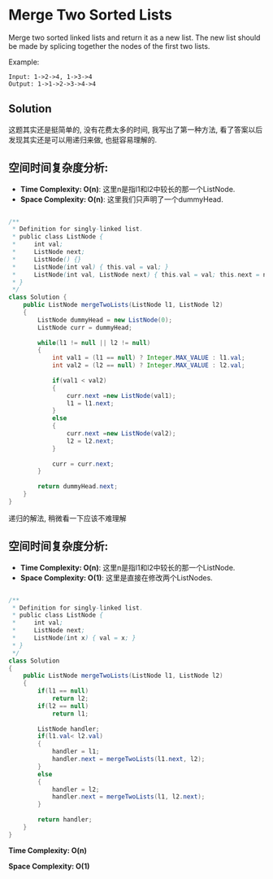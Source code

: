 # Merge Two Sorted Lists

Merge two sorted linked lists and return it as a new list. The new list should be made by splicing together the nodes of the first two lists.

Example:

```
Input: 1->2->4, 1->3->4
Output: 1->1->2->3->4->4
```

##  Solution

这题其实还是挺简单的, 没有花费太多的时间, 我写出了第一种方法, 看了答案以后发现其实还是可以用递归来做, 也挺容易理解的.

## 空间时间复杂度分析:

* **Time Complexity: O(n)**: 这里n是指l1和l2中较长的那一个ListNode.
* **Space Complexity: O(n)**: 这里我们只声明了一个dummyHead.


```java

/**
 * Definition for singly-linked list.
 * public class ListNode {
 *     int val;
 *     ListNode next;
 *     ListNode() {}
 *     ListNode(int val) { this.val = val; }
 *     ListNode(int val, ListNode next) { this.val = val; this.next = next; }
 * }
 */
class Solution {
    public ListNode mergeTwoLists(ListNode l1, ListNode l2)
    {
        ListNode dummyHead = new ListNode(0);
        ListNode curr = dummyHead;
        
        while(l1 != null || l2 != null)
        {
            int val1 = (l1 == null) ? Integer.MAX_VALUE : l1.val;
            int val2 = (l2 == null) ? Integer.MAX_VALUE : l2.val;
            
            if(val1 < val2)
            {
                curr.next =new ListNode(val1);
                l1 = l1.next;
            }
            else
            {
                curr.next =new ListNode(val2);
                l2 = l2.next;
            }
            
            curr = curr.next;
        }
        
        return dummyHead.next;
    }
}

```

递归的解法, 稍微看一下应该不难理解

## 空间时间复杂度分析:

* **Time Complexity: O(n)**: 这里n是指l1和l2中较长的那一个ListNode.
* **Space Complexity: O(1)**: 这里是直接在修改两个ListNodes.

```java

/**
 * Definition for singly-linked list.
 * public class ListNode {
 *     int val;
 *     ListNode next;
 *     ListNode(int x) { val = x; }
 * }
 */
class Solution 
{
    public ListNode mergeTwoLists(ListNode l1, ListNode l2) 
    {        
        if(l1 == null) 
            return l2;
        if(l2 == null) 
            return l1;
        
        ListNode handler;
        if(l1.val< l2.val)
        {
            handler = l1;
            handler.next = mergeTwoLists(l1.next, l2);
        }
        else
        {
            handler = l2;
            handler.next = mergeTwoLists(l1, l2.next);
        }
   
        return handler;
    }
}

```

**Time Complexity: O(n)** 

**Space Complexity: O(1)**
